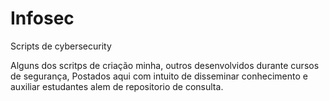 # Infosec
Scripts de cybersecurity

Alguns dos scritps de criação minha, outros desenvolvidos durante cursos de segurança,
Postados aqui com intuito de disseminar conhecimento e auxiliar estudantes alem de repositorio de consulta.
